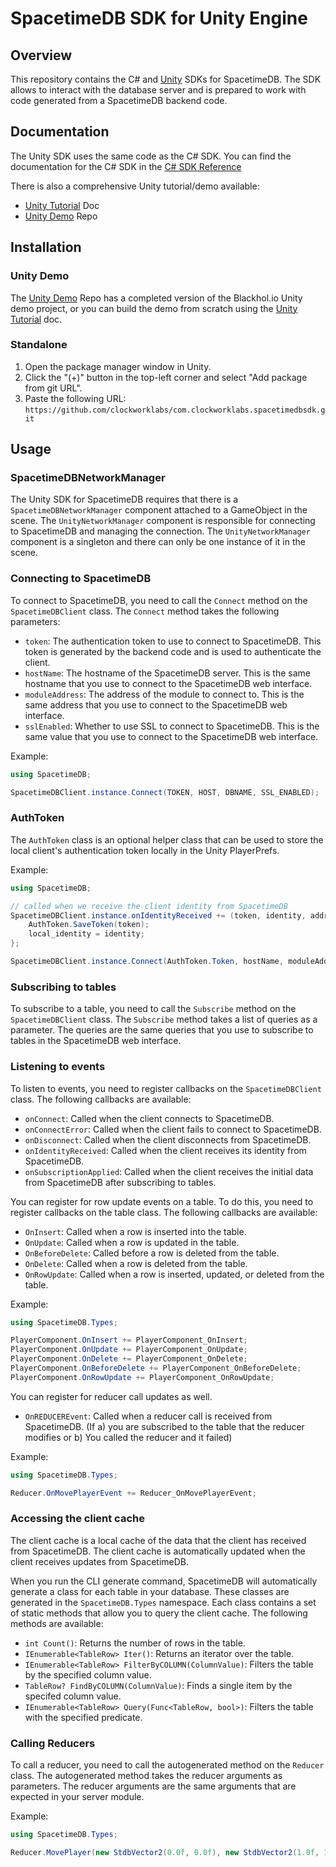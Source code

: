 # SpacetimeDB SDK for Unity Engine

## Overview

This repository contains the C# and [Unity](https://unity.com/) SDKs for SpacetimeDB. The SDK allows to interact with the database server and is prepared to work with code generated from a SpacetimeDB backend code.

## Documentation

The Unity SDK uses the same code as the C# SDK. You can find the documentation for the C# SDK in the [C# SDK Reference](https://spacetimedb.com/docs/sdks/c-sharp)

There is also a comprehensive Unity tutorial/demo available:
- [Unity Tutorial](https://spacetimedb.com/docs/unity/part-1) Doc
- [Unity Demo](https://github.com/clockworklabs/Blackholio) Repo

## Installation

### Unity Demo

The [Unity Demo](https://github.com/clockworklabs/Blackholio) Repo has a completed version of the Blackhol.io Unity demo project, or you can build the demo from scratch using the [Unity Tutorial](https://spacetimedb.com/docs/unity) doc.

### Standalone

1. Open the package manager window in Unity.
2. Click the "(+)" button in the top-left corner and select "Add package from git URL".
3. Paste the following URL: `https://github.com/clockworklabs/com.clockworklabs.spacetimedbsdk.git`

## Usage

### SpacetimeDBNetworkManager

The Unity SDK for SpacetimeDB requires that there is a `SpacetimeDBNetworkManager` component attached to a GameObject in the scene. The `UnityNetworkManager` component is responsible for connecting to SpacetimeDB and managing the connection. The `UnityNetworkManager` component is a singleton and there can only be one instance of it in the scene.

### Connecting to SpacetimeDB

To connect to SpacetimeDB, you need to call the `Connect` method on the `SpacetimeDBClient` class. The `Connect` method takes the following parameters:

- `token`: The authentication token to use to connect to SpacetimeDB. This token is generated by the backend code and is used to authenticate the client.
- `hostName`: The hostname of the SpacetimeDB server. This is the same hostname that you use to connect to the SpacetimeDB web interface.
- `moduleAddress`: The address of the module to connect to. This is the same address that you use to connect to the SpacetimeDB web interface.
- `sslEnabled`: Whether to use SSL to connect to SpacetimeDB. This is the same value that you use to connect to the SpacetimeDB web interface.

Example:

```csharp
using SpacetimeDB;

SpacetimeDBClient.instance.Connect(TOKEN, HOST, DBNAME, SSL_ENABLED);
```

### AuthToken

The `AuthToken` class is an optional helper class that can be used to store the local client's authentication token locally in the Unity PlayerPrefs.

Example:

```csharp
using SpacetimeDB;

// called when we receive the client identity from SpacetimeDB
SpacetimeDBClient.instance.onIdentityReceived += (token, identity, address) => {
    AuthToken.SaveToken(token);
    local_identity = identity;
};

SpacetimeDBClient.instance.Connect(AuthToken.Token, hostName, moduleAddress, sslEnabled);
```

### Subscribing to tables

To subscribe to a table, you need to call the `Subscribe` method on the `SpacetimeDBClient` class. The `Subscribe` method takes a list of queries as a parameter. The queries are the same queries that you use to subscribe to tables in the SpacetimeDB web interface.

### Listening to events

To listen to events, you need to register callbacks on the `SpacetimeDBClient` class. The following callbacks are available:

- `onConnect`: Called when the client connects to SpacetimeDB.
- `onConnectError`: Called when the client fails to connect to SpacetimeDB.
- `onDisconnect`: Called when the client disconnects from SpacetimeDB.
- `onIdentityReceived`: Called when the client receives its identity from SpacetimeDB.
- `onSubscriptionApplied`: Called when the client receives the initial data from SpacetimeDB after subscribing to tables.

You can register for row update events on a table. To do this, you need to register callbacks on the table class. The following callbacks are available:

- `OnInsert`: Called when a row is inserted into the table.
- `OnUpdate`: Called when a row is updated in the table.
- `OnBeforeDelete`: Called before a row is deleted from the table.
- `OnDelete`: Called when a row is deleted from the table.
- `OnRowUpdate`: Called when a row is inserted, updated, or deleted from the table.

Example:

```csharp
using SpacetimeDB.Types;

PlayerComponent.OnInsert += PlayerComponent_OnInsert;
PlayerComponent.OnUpdate += PlayerComponent_OnUpdate;
PlayerComponent.OnDelete += PlayerComponent_OnDelete;
PlayerComponent.OnBeforeDelete += PlayerComponent_OnBeforeDelete;
PlayerComponent.OnRowUpdate += PlayerComponent_OnRowUpdate;
```

You can register for reducer call updates as well.

- `OnREDUCEREvent`: Called when a reducer call is received from SpacetimeDB. (If a) you are subscribed to the table that the reducer modifies or b) You called the reducer and it failed)

Example:

```csharp
using SpacetimeDB.Types;

Reducer.OnMovePlayerEvent += Reducer_OnMovePlayerEvent;
```
 
### Accessing the client cache

The client cache is a local cache of the data that the client has received from SpacetimeDB. The client cache is automatically updated when the client receives updates from SpacetimeDB. 

When you run the CLI generate command, SpacetimeDB will automatically generate a class for each table in your database. These classes are generated in the `SpacetimeDB.Types` namespace. Each class contains a set of static methods that allow you to query the client cache. The following methods are available:

- `int Count()`: Returns the number of rows in the table.
- `IEnumerable<TableRow> Iter()`: Returns an iterator over the table.
- `IEnumerable<TableRow> FilterByCOLUMN(ColumnValue)`: Filters the table by the specified column value.
- `TableRow? FindByCOLUMN(ColumnValue)`: Finds a single item by the specifed column value.
- `IEnumerable<TableRow> Query(Func<TableRow, bool>)`: Filters the table with the specified predicate.

### Calling Reducers

To call a reducer, you need to call the autogenerated method on the `Reducer` class. The autogenerated method takes the reducer arguments as parameters. The reducer arguments are the same arguments that are expected in your server module.

Example:

```csharp
using SpacetimeDB.Types;

Reducer.MovePlayer(new StdbVector2(0.0f, 0.0f), new StdbVector2(1.0f, 1.0f));
```
